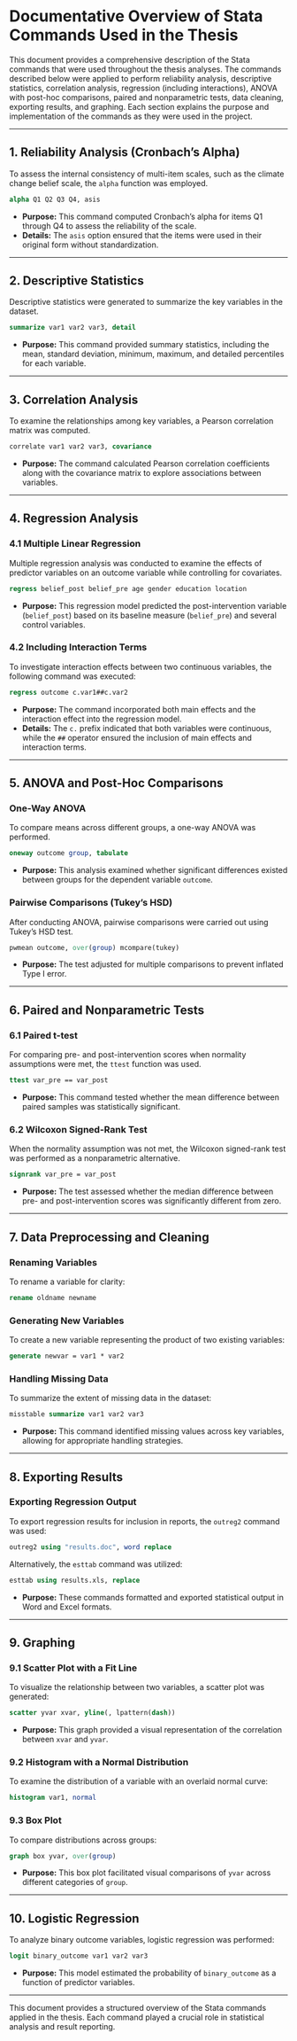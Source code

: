 # Documentative Overview of Stata Commands Used in the Thesis

This document provides a comprehensive description of the Stata commands that were used throughout the thesis analyses. The commands described below were applied to perform reliability analysis, descriptive statistics, correlation analysis, regression (including interactions), ANOVA with post-hoc comparisons, paired and nonparametric tests, data cleaning, exporting results, and graphing. Each section explains the purpose and implementation of the commands as they were used in the project.

---

## 1. Reliability Analysis (Cronbach’s Alpha)

To assess the internal consistency of multi-item scales, such as the climate change belief scale, the `alpha` function was employed.

```stata
alpha Q1 Q2 Q3 Q4, asis
```

- **Purpose:** This command computed Cronbach’s alpha for items Q1 through Q4 to assess the reliability of the scale.
- **Details:** The `asis` option ensured that the items were used in their original form without standardization.

---

## 2. Descriptive Statistics

Descriptive statistics were generated to summarize the key variables in the dataset.

```stata
summarize var1 var2 var3, detail
```

- **Purpose:** This command provided summary statistics, including the mean, standard deviation, minimum, maximum, and detailed percentiles for each variable.

---

## 3. Correlation Analysis

To examine the relationships among key variables, a Pearson correlation matrix was computed.

```stata
correlate var1 var2 var3, covariance
```

- **Purpose:** The command calculated Pearson correlation coefficients along with the covariance matrix to explore associations between variables.

---

## 4. Regression Analysis

### 4.1 Multiple Linear Regression

Multiple regression analysis was conducted to examine the effects of predictor variables on an outcome variable while controlling for covariates.

```stata
regress belief_post belief_pre age gender education location
```

- **Purpose:** This regression model predicted the post-intervention variable (`belief_post`) based on its baseline measure (`belief_pre`) and several control variables.

### 4.2 Including Interaction Terms

To investigate interaction effects between two continuous variables, the following command was executed:

```stata
regress outcome c.var1##c.var2
```

- **Purpose:** The command incorporated both main effects and the interaction effect into the regression model.
- **Details:** The `c.` prefix indicated that both variables were continuous, while the `##` operator ensured the inclusion of main effects and interaction terms.

---

## 5. ANOVA and Post-Hoc Comparisons

### One-Way ANOVA

To compare means across different groups, a one-way ANOVA was performed.

```stata
oneway outcome group, tabulate
```

- **Purpose:** This analysis examined whether significant differences existed between groups for the dependent variable `outcome`.

### Pairwise Comparisons (Tukey’s HSD)

After conducting ANOVA, pairwise comparisons were carried out using Tukey’s HSD test.

```stata
pwmean outcome, over(group) mcompare(tukey)
```

- **Purpose:** The test adjusted for multiple comparisons to prevent inflated Type I error.

---

## 6. Paired and Nonparametric Tests

### 6.1 Paired t-test

For comparing pre- and post-intervention scores when normality assumptions were met, the `ttest` function was used.

```stata
ttest var_pre == var_post
```

- **Purpose:** This command tested whether the mean difference between paired samples was statistically significant.

### 6.2 Wilcoxon Signed-Rank Test

When the normality assumption was not met, the Wilcoxon signed-rank test was performed as a nonparametric alternative.

```stata
signrank var_pre = var_post
```

- **Purpose:** The test assessed whether the median difference between pre- and post-intervention scores was significantly different from zero.

---

## 7. Data Preprocessing and Cleaning

### Renaming Variables

To rename a variable for clarity:

```stata
rename oldname newname
```

### Generating New Variables

To create a new variable representing the product of two existing variables:

```stata
generate newvar = var1 * var2
```

### Handling Missing Data

To summarize the extent of missing data in the dataset:

```stata
misstable summarize var1 var2 var3
```

- **Purpose:** This command identified missing values across key variables, allowing for appropriate handling strategies.

---

## 8. Exporting Results

### Exporting Regression Output

To export regression results for inclusion in reports, the `outreg2` command was used:

```stata
outreg2 using "results.doc", word replace
```

Alternatively, the `esttab` command was utilized:

```stata
esttab using results.xls, replace
```

- **Purpose:** These commands formatted and exported statistical output in Word and Excel formats.

---

## 9. Graphing

### 9.1 Scatter Plot with a Fit Line

To visualize the relationship between two variables, a scatter plot was generated:

```stata
scatter yvar xvar, yline(, lpattern(dash))
```

- **Purpose:** This graph provided a visual representation of the correlation between `xvar` and `yvar`.

### 9.2 Histogram with a Normal Distribution

To examine the distribution of a variable with an overlaid normal curve:

```stata
histogram var1, normal
```

### 9.3 Box Plot

To compare distributions across groups:

```stata
graph box yvar, over(group)
```

- **Purpose:** This box plot facilitated visual comparisons of `yvar` across different categories of `group`.

---

## 10. Logistic Regression

To analyze binary outcome variables, logistic regression was performed:

```stata
logit binary_outcome var1 var2 var3
```

- **Purpose:** This model estimated the probability of `binary_outcome` as a function of predictor variables.

---

This document provides a structured overview of the Stata commands applied in the thesis. Each command played a crucial role in statistical analysis and result reporting.
